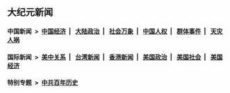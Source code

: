## 大纪元新闻

#### 中国新闻 &nbsp;>&nbsp; [中国经济](indexes/ncid283/README.md?10091245) &nbsp;| &nbsp; [大陆政治](indexes/ncid277/README.md?10091245) &nbsp;| &nbsp; [社会万象](indexes/ncid282/README.md?10091245) &nbsp;| &nbsp; [中国人权](indexes/ncid278/README.md?10091245) &nbsp;| &nbsp; [群体事件](indexes/ncid279/README.md?10091245) &nbsp;| &nbsp; [天灾人祸](indexes/ncid280/README.md?10091245)

#### 国际新闻 &nbsp;>&nbsp; [美中关系](indexes/nf1412576/README.md?10091245) &nbsp;| &nbsp; [台湾新闻](indexes/ncid1349361/README.md?10091245) &nbsp;| &nbsp; [香港新闻](indexes/ncid1349362/README.md?10091245) &nbsp;| &nbsp; [美国政治](indexes/ncid1078159/README.md?10091245) &nbsp;| &nbsp; [美国社会](indexes/ncid1078160/README.md?10091245) &nbsp;| &nbsp; [美国经济](indexes/ncid1078158/README.md?10091245)

#### 特别专题 &nbsp;>&nbsp; [中共百年历史](https://github.com/easy2view/epoch-special/blob/master/README.md?10091245)  
